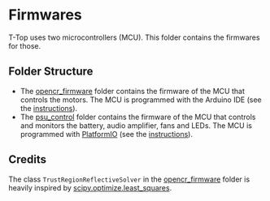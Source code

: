 # Firmwares
T-Top uses two microcontrollers (MCU). This folder contains the firmwares for those.

## Folder Structure
- The [opencr_firmware](opencr_firmware) folder contains the firmware of the MCU that controls the motors. The MCU is programmed with the Arduino IDE (see the [instructions](../documentation/assembly/11_MCU_CONFIGURATION.md#d-setup-the-opencr)).
- The [psu_control](psu_control) folder contains the firmware of the MCU that controls and monitors the battery, audio amplifier, fans and LEDs. The MCU is programmed with [PlatformIO](https://platformio.org/platformio-ide) (see the [instructions](../documentation/assembly/11_MCU_CONFIGURATION.md#c-setup-the-teensy-lc)).

## Credits
The class `TrustRegionReflectiveSolver` in the [opencr_firmware](opencr_firmware) folder is heavily inspired by [scipy.optimize.least_squares](https://docs.scipy.org/doc/scipy/reference/generated/scipy.optimize.least_squares.html).
